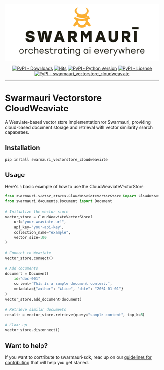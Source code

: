 
![Swarmauri Logo](https://github.com/swarmauri/swarmauri-sdk/blob/3d4d1cfa949399d7019ae9d8f296afba773dfb7f/assets/swarmauri.brand.theme.svg)

<p align="center">
    <a href="https://pypi.org/project/swarmauri_vectorstore_cloudweaviate/">
        <img src="https://img.shields.io/pypi/dm/swarmauri_vectorstore_cloudweaviate" alt="PyPI - Downloads"/></a>
    <a href="https://hits.sh/github.com/swarmauri/swarmauri-sdk/tree/master/pkgs/community/swarmauri_vectorstore_cloudweaviate/">
        <img alt="Hits" src="https://hits.sh/github.com/swarmauri/swarmauri-sdk/tree/master/pkgs/community/swarmauri_vectorstore_cloudweaviate.svg"/></a>
    <a href="https://pypi.org/project/swarmauri_vectorstore_cloudweaviate/">
        <img src="https://img.shields.io/pypi/pyversions/swarmauri_vectorstore_cloudweaviate" alt="PyPI - Python Version"/></a>
    <a href="https://pypi.org/project/swarmauri_vectorstore_cloudweaviate/">
        <img src="https://img.shields.io/pypi/l/swarmauri_vectorstore_cloudweaviate" alt="PyPI - License"/></a>
    <a href="https://pypi.org/project/swarmauri_vectorstore_cloudweaviate/">
        <img src="https://img.shields.io/pypi/v/swarmauri_vectorstore_cloudweaviate?label=swarmauri_vectorstore_cloudweaviate&color=green" alt="PyPI - swarmauri_vectorstore_cloudweaviate"/></a>
</p>

---

# Swarmauri Vectorstore CloudWeaviate

A Weaviate-based vector store implementation for Swarmauri, providing cloud-based document storage and retrieval with vector similarity search capabilities.

## Installation

```bash
pip install swarmauri_vectorstore_cloudweaviate
```

## Usage
Here's a basic example of how to use the CloudWeaviateVectorStore:

```python
from swarmauri.vector_stores.CloudWeaviateVectorStore import CloudWeaviateVectorStore
from swarmauri.documents.Document import Document

# Initialize the vector store
vector_store = CloudWeaviateVectorStore(
    url="your-weaviate-url",
    api_key="your-api-key",
    collection_name="example",
    vector_size=100
)

# Connect to Weaviate
vector_store.connect()

# Add documents
document = Document(
    id="doc-001",
    content="This is a sample document content.",
    metadata={"author": "Alice", "date": "2024-01-01"}
)
vector_store.add_document(document)

# Retrieve similar documents
results = vector_store.retrieve(query="sample content", top_k=5)

# Clean up
vector_store.disconnect()
```

## Want to help?

If you want to contribute to swarmauri-sdk, read up on our [guidelines for contributing](https://github.com/swarmauri/swarmauri-sdk/blob/master/contributing.md) that will help you get started.

